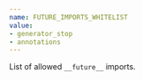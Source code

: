 ```yaml
---
name: FUTURE_IMPORTS_WHITELIST
value:
- generator_stop
- annotations
---
```


List of allowed `__future__` imports.